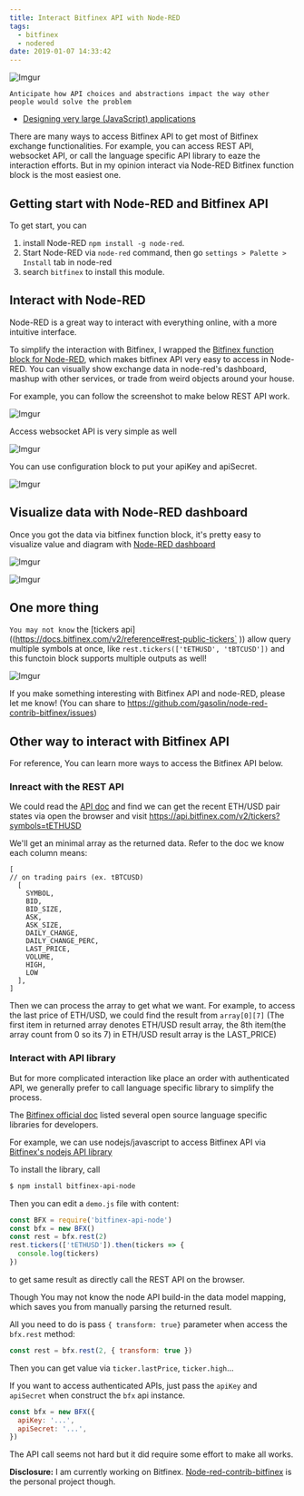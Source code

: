 ```yaml
---
title: Interact Bitfinex API with Node-RED
tags:
  - bitfinex
  - nodered
date: 2019-01-07 14:33:42
---
```


![Imgur](https://i.imgur.com/BDWezQx.png)

```
Anticipate how API choices and abstractions impact the way other people would solve the problem
```
  - [Designing very large (JavaScript) applications](http://bit.ly/2Fflnpz)

There are many ways to access Bitfinex API to get most of Bitfinex exchange functionalities. For example, you can access REST API, websocket API, or call the language specific API library to eaze the interaction efforts. But in my opinion interact via Node-RED Bitfinex function block is the most easiest one.

## Getting start with Node-RED and Bitfinex API

To get start, you can 

1. install Node-RED `npm install -g node-red`.
2. Start Node-RED via `node-red` command, then go `settings > Palette > Install` tab in node-red
3. search `bitfinex` to install this module.

## Interact with Node-RED

Node-RED is a great way to interact with everything online, with a more intuitive interface.

To simplify the interaction with Bitfinex, 
I wrapped the [Bitfinex function block for Node-RED](https://www.npmjs.com/package/node-red-contrib-bitfinex), which makes bitfinex API very easy to access in Node-RED. You can visually show exchange data in node-red's dashboard, mashup with other services, or trade from weird objects around your house.

For example, you can follow the screenshot to make below REST API work.

![Imgur](https://i.imgur.com/ivFAJWH.gif)

Access websocket API is very simple as well

![Imgur](https://i.imgur.com/ecJV6Io.gif)

You can use configuration block to put your apiKey and apiSecret.

![Imgur](https://i.imgur.com/0eVeu4I.png)

## Visualize data with Node-RED dashboard

Once you got the data via bitfinex function block, it's pretty easy to visualize value and diagram with [Node-RED dashboard](https://flows.nodered.org/node/node-red-dashboard)

![Imgur](https://i.imgur.com/mow1AUX.gif)

![Imgur](https://i.imgur.com/1Y9ooGD.gif)


## One more thing

`You may not know` the [tickers api]((https://docs.bitfinex.com/v2/reference#rest-public-tickers`
)) allow query multiple symbols at once, like `rest.tickers(['tETHUSD', 'tBTCUSD'])` and this functoin block supports multiple outputs as well!

![Imgur](https://i.imgur.com/MLS7sCq.gif)

If you make something interesting with Bitfinex API and node-RED, please let me know! (You can share to https://github.com/gasolin/node-red-contrib-bitfinex/issues)


## Other way to interact with Bitfinex API

For reference, You can learn more ways to access the Bitfinex API below.

### Inreact with the REST API

We could read the [API doc](https://docs.bitfinex.com/v2/reference#rest-public-tickers`
) and find we can get the recent ETH/USD pair states via open the browser and visit https://api.bitfinex.com/v2/tickers?symbols=tETHUSD

We'll get an minimal array as the returned data. Refer to the doc we know each column means:

```
[
// on trading pairs (ex. tBTCUSD)
  [
    SYMBOL,
    BID, 
    BID_SIZE, 
    ASK, 
    ASK_SIZE, 
    DAILY_CHANGE, 
    DAILY_CHANGE_PERC, 
    LAST_PRICE, 
    VOLUME, 
    HIGH, 
    LOW
  ],
]
```

Then we can process the array to get what we want. For example, to access the last price of ETH/USD, we could find the result from `array[0][7]` (The first item in returned array denotes ETH/USD result array, the 8th item(the array count from 0 so its 7) in ETH/USD result array is the LAST_PRICE)

### Interact with API library

But for more complicated interaction like place an order with authenticated API, we generally prefer to call language specific library to simplify the process.

The [Bitfinex official doc](https://docs.bitfinex.com/v2/docs/open-source-libraries) listed several open source language specific libraries for developers.

For example, we can use nodejs/javascript to access Bitfinex API via [Bitfinex's nodejs API library](https://github.com/bitfinexcom/bitfinex-api-node)

To install the library, call

```sh
$ npm install bitfinex-api-node
```

Then you can edit a `demo.js` file with content:

```js
const BFX = require('bitfinex-api-node')
const bfx = new BFX()
const rest = bfx.rest(2)
rest.tickers(['tETHUSD']).then(tickers => {
  console.log(tickers)
})
```

to get same result as directly call the REST API on the browser.

Though You may not know the node API build-in the data model mapping, which saves you from manually parsing the returned result.

All you need to do is pass `{ transform: true}` parameter when access the `bfx.rest` method:

```js
const rest = bfx.rest(2, { transform: true })
```

Then you can get value via `ticker.lastPrice`, `ticker.high`...

If you want to access authenticated APIs, just pass the `apiKey` and `apiSecret` when construct the `bfx` api instance.

```js
const bfx = new BFX({
  apiKey: '...',
  apiSecret: '...',
})
```

The API call seems not hard but it did require some effort to make all works.



**Disclosure:** I am currently working on Bitfinex. [Node-red-contrib-bitfinex](https://github.com/gasolin/node-red-contrib-bitfinex) is the personal project though.
